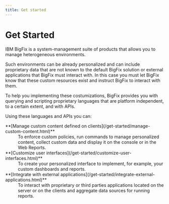 ```yaml
---
title: Get started
---
```


# Get Started

IBM BigFix is a system-management suite of products that allows you to manage heterogeneous environments.

Such environments can be already personalized and can include proprietary data that are not known to the default BigFix solution or external applications that BigFix must interact with. In this case you must let BigFix know that these custom resources exist and instruct BigFix to interact with them.

To help you implementing these costumizations, BigFix provides you with querying and scripting proprietary languages that are platform independent, to a certain extent, and with APIs.

Using these languages and APIs you can:

<dl>
  <dt>**[Manage custom content defined on clients](/get-started/manage-custom-content.html)**</dt>
  <dd>To enforce custom policies, run commands to manage personalized content, collect custom data and display it on the console or in the Web Reports.</dd>

  <dt>**[Customize user interfaces](/get-started/customize-user-interfaces.html)**</dt>
  <dd>To create your personalized interface to implement, for example, your custom dashboards and reports.</dd>

  <dt>**[Integrate with external applications](/get-started/integrate-external-applications.html)**</dt>
  <dd>To interact with proprietary or third parties applications located on the server or on the clients and aggregate data sources for running reports.</dd>
</dl>
